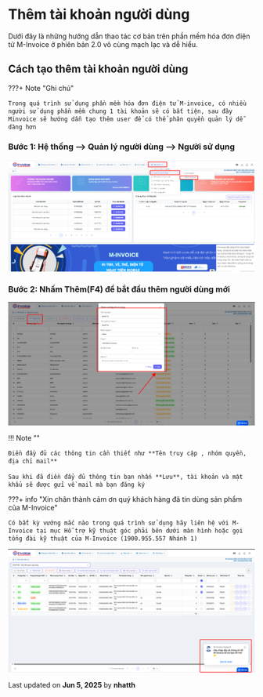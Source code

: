 # **Thêm tài khoản người dùng**

Dưới đây là những hướng dẫn thao tác cơ bản trên phần mềm hóa đơn điện tử M-Invoice ở phiên bản 2.0 vô cùng mạch lạc và dễ hiểu.

## **Cách tạo thêm tài khoản người dùng**

???+ Note "Ghi chú"

    Trong quá trình sử dụng phần mềm hóa đơn điện tử M-invoice, có nhiều người sử dụng phần mềm chung 1 tài khoản sẽ có bất tiện, sau đây Minvoice sẽ hướng dẫn tạo thêm user để có thể phân quyền quản lý dễ dàng hơn

### **Bước 1: Hệ thống --> Quản lý người dùng --> Người sử dụng**

![Hình 1](../../assets/images/invoice2/2.0_them-nguoi-dung_1.png "Hãy bấm vào để xem rõ hơn")

### **Bước 2: Nhấm Thêm(F4) để bắt đầu thêm người dùng mới**

![Hình 2](../../assets/images/invoice2/2.0_them-nguoi-dung_2.png "Hãy bấm vào để xem rõ hơn")

!!! Note ""

    Điền đầy đủ các thông tin cần thiết như **Tên truy cập , nhóm quyền, địa chỉ mail**

    Sau khi đã điền đẩy đủ thông tin bạn nhấn **Lưu**, tài khoản và mật khẩu sẽ được gửi về mail mà bạn đăng ký

???+ info "Xin chân thành cảm ơn quý khách hàng đã tin dùng sản phẩm của M-Invoice"

    Có bất kỳ vướng mắc nào trong quá trình sử dụng hãy liên hệ với M-Invoice tại mục Hỗ trợ kỹ thuật góc phải bên dưới màn hình hoặc gọi tổng đài kỹ thuật của M-Invoice (1900.955.557 Nhánh 1)

![Hình 3](../../assets/images/invoice2/hotro.png "Hãy bấm vào để xem rõ hơn")

<div class="last-updated">Last updated on <strong>Jun 5, 2025</strong> by <strong>nhatth</strong></div>
